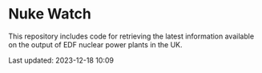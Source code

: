 # Nuke Watch

This repository includes code for retrieving the latest information available on the output of EDF nuclear power plants in the UK.

Last updated: 2023-12-18 10:09